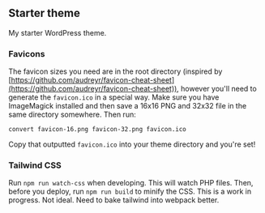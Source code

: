 ## Starter theme

My starter WordPress theme.

### Favicons

The favicon sizes you need are in the root directory (inspired by [https://github.com/audreyr/favicon-cheat-sheet](https://github.com/audreyr/favicon-cheat-sheet)), however you'll need to generate the `favicon.ico` in a special way. Make sure you have ImageMagick installed and then save a 16x16 PNG and 32x32 file in the same directory somewhere. Then run:

`convert favicon-16.png favicon-32.png favicon.ico`

Copy that outputted `favicon.ico` into your theme directory and you're set!

### Tailwind CSS
Run `npm run watch-css` when developing. This will watch PHP files. Then, before you deploy, run `npm run build` to minify the CSS. This is a work in progress. Not ideal. Need to bake tailwind into webpack better.